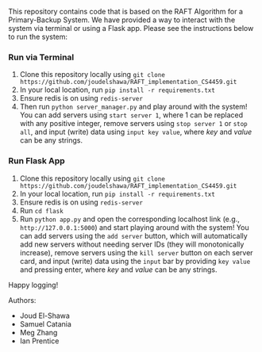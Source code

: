 This repository contains code that is based on the RAFT Algorithm for a Primary-Backup System. We have provided a way to interact with the system via terminal or using a Flask app. Please see the instructions below to run the system:

### Run via Terminal
1. Clone this repository locally using `git clone https://github.com/joudelshawa/RAFT_implementation_CS4459.git` 
2. In your local location, run `pip install -r requirements.txt`
3. Ensure redis is on using `redis-server` 
4. Then run `python server_manager.py` and play around with the system! You can add servers using `start server 1`, where 1 can be replaced with any positive integer, remove servers using `stop server 1` or `stop all`, and input (write) data using `input key value`, where *key* and *value* can be any strings.

### Run Flask App
1. Clone this repository locally using `git clone https://github.com/joudelshawa/RAFT_implementation_CS4459.git` 
2. In your local location, run `pip install -r requirements.txt`
3. Ensure redis is on using `redis-server` 
4. Run `cd flask`
5. Run `python app.py` and open the corresponding localhost link (e.g., `http://127.0.0.1:5000`) and start playing around with the system! You can add servers using the `add server` button, which will automatically add new servers without needing server IDs (they will monotonically increase), remove servers using the `kill server` button on each server card, and input (write) data using the `input` bar by providing `key value` and pressing enter, where *key* and *value* can be any strings.


Happy logging!

Authors:
* Joud El-Shawa
* Samuel Catania
* Meg Zhang
* Ian Prentice